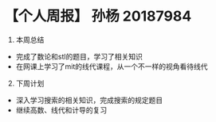 # 【个人周报】 孙杨 20187984
1. 本周总结
  - 完成了数论和stl的题目，学习了相关知识
  - 在网课上学习了mit的线代课程，从一个不一样的视角看待线代
 2. 下周计划
  - 深入学习搜索的相关知识，完成搜索的规定题目
  - 继续高数、线代和计导的复习
